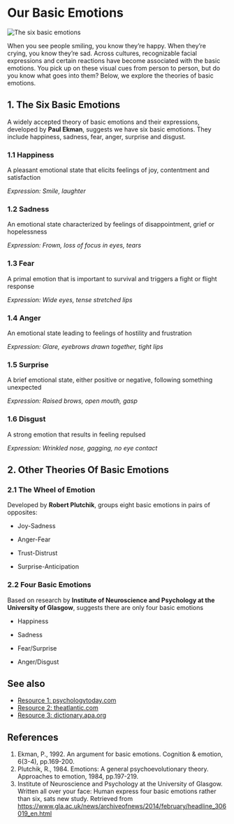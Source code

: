 # Our Basic Emotions
![The six basic emotions](https://i.ytimg.com/vi/dKW4yeZDnGc/maxresdefault.jpg)

When you see people smiling, you know they’re happy. When they’re crying, you know they’re sad. Across cultures, recognizable facial expressions and certain reactions have become associated with the basic emotions. You pick up on these visual cues from person to person, but do you know what goes into them? Below, we explore the theories of basic emotions.

## 1. The Six Basic Emotions
A widely accepted theory of basic emotions and their expressions, developed by **Paul Ekman**, suggests we have six basic emotions. They include happiness, sadness, fear, anger, surprise and disgust.
### 1.1 Happiness
A pleasant emotional state that elicits feelings of joy, contentment and satisfaction

*Expression: Smile, laughter*

### 1.2 Sadness
An emotional state characterized by feelings of disappointment, grief or hopelessness

*Expression: Frown, loss of focus in eyes, tears*

### 1.3 Fear
A primal emotion that is important to survival and triggers a fight or flight response

*Expression: Wide eyes, tense stretched lips*

### 1.4 Anger
An emotional state leading to feelings of hostility and frustration

*Expression: Glare, eyebrows drawn together, tight lips*

### 1.5 Surprise
A brief emotional state, either positive or negative, following something unexpected

*Expression: Raised brows, open mouth, gasp*

### 1.6 Disgust
A strong emotion that results in feeling repulsed

*Expression: Wrinkled nose, gagging, no eye contact*

## 2. Other Theories Of Basic Emotions
### 2.1 The Wheel of Emotion
Developed by **Robert Plutchik**, groups eight basic emotions in pairs of opposites:

- Joy-Sadness

- Anger-Fear

- Trust-Distrust

- Surprise-Anticipation

### 2.2 Four Basic Emotions
Based on research by **Institute of Neuroscience and Psychology at the University of Glasgow**, suggests there are only four basic emotions

- Happiness

- Sadness

- Fear/Surprise

- Anger/Disgust


## See also
- [Resource 1: psychologytoday.com](https://www.psychologytoday.com/us)
- [Resource 2: theatlantic.com](https://www.theatlantic.com/)
- [Resource 3: dictionary.apa.org](https://dictionary.apa.org/)

## References
1. Ekman, P., 1992. An argument for basic emotions. Cognition & emotion, 6(3-4), pp.169-200.
2. Plutchik, R., 1984. Emotions: A general psychoevolutionary theory. Approaches to emotion, 1984, pp.197-219.
3. Institute of Neuroscience and Psychology at the University of Glasgow. Written all over your face: Human express four basic emotions rather than six, sats new study. Retrieved from https://www.gla.ac.uk/news/archiveofnews/2014/february/headline_306019_en.html
